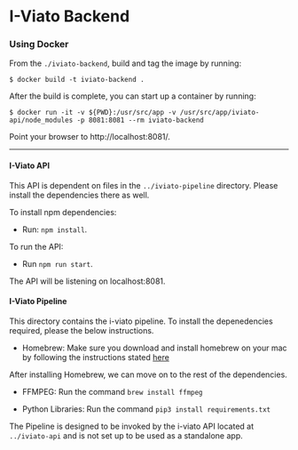 # I-Viato Backend

### Using Docker

From the `./iviato-backend`, build and tag the image by running:

  `$ docker build -t iviato-backend .`

After the build is complete, you can start up a container by running:

  `$ docker run -it -v ${PWD}:/usr/src/app -v /usr/src/app/iviato-api/node_modules -p 8081:8081 --rm iviato-backend`

Point your browser to http://localhost:8081/. 

---

#### I-Viato API

This API is dependent on files in the `../iviato-pipeline` directory. Please install the dependencies there as well. 
 
To install npm dependencies: 
 * Run: `npm install`. 
 
To run the API: 
 * Run `npm run start`. 
 
The API will be listening on localhost:8081.

#### I-Viato Pipeline

This directory contains the i-viato pipeline. To install the depenedencies required, please the below instructions. 

* Homebrew: Make sure you download and install homebrew on your mac by following the instructions stated [here](https://brew.sh/)

After installing Homebrew, we can move on to the rest of the dependencies.

* FFMPEG: Run the command `brew install ffmpeg`

* Python Libraries: Run the command `pip3 install requirements.txt`

The Pipeline is designed to be invoked by the i-viato API located at `../iviato-api` and is not set up to be used as a standalone app. 
